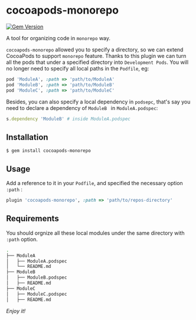 # cocoapods-monorepo
[![Gem Version](https://badge.fury.io/rb/cocoapods-monorepo.svg)](https://badge.fury.io/rb/cocoapods-monorepo)

A tool for organizing code in `monorepo` way.

`cocoapods-monorepo` allowed you to specify a directory, so we can extend CocoaPods to support `monorepo` feature. Thanks to this plugin we can turn all the pods that under a specified directory into `Development Pods`. You will no longer need to specify all local paths in the `Podfile`, eg:

```ruby
pod 'ModuleA', :path => 'path/to/ModuleA'
pod 'ModuleB', :path => 'path/to/ModuleB'
pod 'ModuleC', :path => 'path/to/ModuleC'
```

Besides, you can also specify a local dependency in `podsepc`, that's say you need to declare a dependency of `ModuleB `  in `ModuleA.podspec`: 

```ruby
s.dependency 'ModuleB' # inside ModuleA.podspec
```

## Installation

    $ gem install cocoapods-monorepo

## Usage

Add a reference to it in your `Podfile`, and specified the necessary option `:path` : 

```ruby
plugin 'cocoapods-monorepo', :path => 'path/to/repos-directory'
```

## Requirements

You should orgnize all these local modules under the same directory with `:path` option.

```bash
.
├── ModuleA
│   ├── ModuleA.podspec
│   └── README.md
├── ModuleB
│   ├── ModuleB.podspec
│   ├── README.md
├── ModuleC
│   ├── ModuleC.podspec
│   ├── README.md
```

*Enjoy it!*

